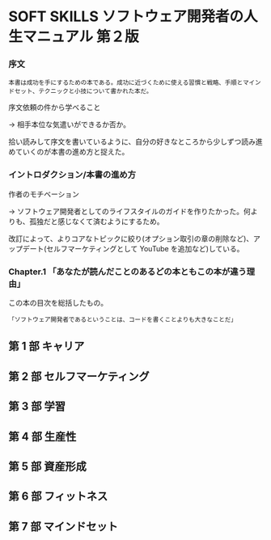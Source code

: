 # SOFT SKILLS ソフトウェア開発者の人生マニュアル 第２版

### 序文

```
本書は成功を手にするための本である。成功に近づくために使える習慣と戦略、手順とマインドセット、テクニックと小技について書かれた本だ。
```

序文依頼の件から学べること

→ 相手本位な気遣いができるか否か。

拾い読みして序文を書いているように、自分の好きなところから少しずつ読み進めていくのが本書の進め方と捉えた。

### イントロダクション/本書の進め方

作者のモチベーション

→ ソフトウェア開発者としてのライフスタイルのガイドを作りたかった。何よりも、孤独だと感じなくて済むようにするため。

改訂によって、よりコアなトピックに絞り(オプション取引の章の削除など)、アップデート(セルフマーケティングとして YouTube を追加など)している。

### Chapter.1 「あなたが読んだことのあるどの本ともこの本が違う理由」

この本の目次を総括したもの。

```
「ソフトウェア開発者であるということは、コードを書くことよりも大きなことだ」
```

## 第 1 部 キャリア

## 第 2 部 セルフマーケティング

## 第 3 部 学習

## 第 4 部 生産性

## 第 5 部 資産形成

## 第 6 部 フィットネス

## 第 7 部 マインドセット
